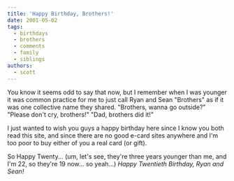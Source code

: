 ```yaml
---
title: 'Happy Birthday, Brothers!'
date: 2001-05-02
tags:
  - birthdays
  - brothers
  - comments
  - family
  - siblings
authors:
  - scott
---
```


You know it seems odd to say that now, but I remember when I was younger it was common practice for me to just call Ryan and Sean "Brothers" as if it was one collective name they shared. "Brothers, wanna go outside?" "Please don't cry, brothers!" "Dad, brothers did it!"

I just wanted to wish you guys a happy birthday here since I know you both read this site, and since there are no good e-card sites anywhere and I'm too poor to buy either of you a real card (or gift).

So Happy Twenty... (um, let's see, they're three years younger than me, and I'm 22, so they're 19 now... so yeah...) _Happy Twentieth Birthday, Ryan and Sean!_
